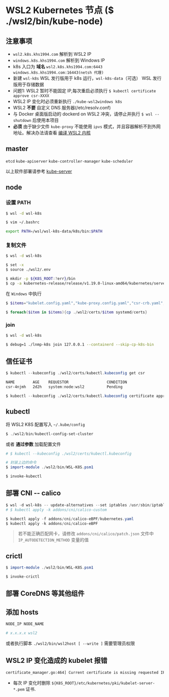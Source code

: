 # WSL2 Kubernetes 节点 ($ ./wsl2/bin/kube-node)

## 注意事项

* `wsl2.k8s.khs1994.com` 解析到 WSL2 IP
* `windows.k8s.khs1994.com` 解析到 Windows IP
* k8s 入口为 **域名** `wsl2.k8s.khs1994.com:6443` `windows.k8s.khs1994.com:16443(netsh 代理)`
* 新建 `wsl-k8s` WSL 发行版用于 k8s 运行，`wsl-k8s-data`（可选） WSL 发行版用于存储数据
* 问题1: WSL2 暂时不能固定 IP,每次重启必须执行 `$ kubectl certificate approve csr-XXXX`
* WSL2 IP 变化时必须重新执行 `./kube-wsl2windows k8s`
* WSL2 **不要** 自定义 DNS 服务器(/etc/resolv.conf)
* 与 Docker 桌面版启动的 dockerd on WSL2 冲突，请停止并执行 `$ wsl --shutdown` 后使用本项目
* **必须** 由于缺少文件 `kube-proxy` 不能使用 `ipvs` 模式，并且容器解析不到外网地址。解决办法请查看 [编译 WSL2 内核](README.KERNEL.md)

## master

`etcd` `kube-apiserver` `kube-controller-manager` `kube-scheduler`

以上软件部署请参考 [kube-server](README.SERVER.md)

## node

### 设置 PATH

```bash
$ wsl -d wsl-k8s

$ vim ~/.bashrc

export PATH=/wsl/wsl-k8s-data/k8s/bin:$PATH
```

### 复制文件

```bash
$ wsl -d wsl-k8s

$ set -x
$ source ./wsl2/.env

$ mkdir -p ${K8S_ROOT:?err}/bin
$ cp -a kubernetes-release/release/v1.19.0-linux-amd64/kubernetes/server/bin/{kube-proxy,kubectl,kubelet,kubeadm,mounter} ${K8S_ROOT:?err}/bin
```

在 `Windows` 中执行

```powershell
$ $items="kubelet.config.yaml","kube-proxy.config.yaml","csr-crb.yaml","kubectl.kubeconfig","kube-proxy.kubeconfig","etcd-client.pem","etcd-client-key.pem","ca.pem","ca-key.pem"

$ foreach($item in $items){cp ./wsl2/certs/$item systemd/certs}
```

### join

```bash
$ wsl -d wsl-k8s

$ debug=1 ./lnmp-k8s join 127.0.0.1 --containerd --skip-cp-k8s-bin
```

## 信任证书

```powershell
$ kubectl --kubeconfig ./wsl2/certs/kubectl.kubeconfig get csr

NAME        AGE    REQUESTOR                 CONDITION
csr-4njmh   2d2h   system:node:wsl2          Pending

$ kubectl --kubeconfig ./wsl2/certs/kubectl.kubeconfig certificate approve <CSR_NAME(csr-4njmh)>
```

## kubectl

将 WSL2 K8S 配置写入 `~/.kube/config`

```powershell
$ ./wsl2/bin/kubectl-config-set-cluster
```

或者 **通过参数** 加载配置文件

```powershell
# $ kubectl --kubeconfig ./wsl2/certs/kubectl.kubeconfig

# 封装上边的命令
$ import-module ./wsl2/bin/WSL-K8S.psm1

$ invoke-kubectl
```

## 部署 CNI -- calico

```powershell
$ wsl -d wsl-k8s -- update-alternatives --set iptables /usr/sbin/iptables-legacy
# $ kubectl apply -k addons/cni/calico-custom

$ kubectl apply -f addons/cni/calico-eBPF/kubernetes.yaml
$ kubectl apply -k addons/cni/calico-eBPF
```

> 若不能正确匹配网卡，请修改 `addons/cni/calico/patch.json` 文件中 `IP_AUTODETECTION_METHOD` 变量的值

## crictl

```powershell
$ import-module ./wsl2/bin/WSL-K8S.psm1

$ invoke-crictl
```

## 部署 CoreDNS 等其他组件

## 添加 hosts

```bash
NODE_IP NODE_NAME

# x.x.x.x wsl2
```

或者执行脚本 `./wsl2/bin/wsl2host [ --write ]` 需要管理员权限

## WSL2 IP 变化造成的 kubelet 报错

```bash
certificate_manager.go:464] Current certificate is missing requested IP addresses [172.21.21.166]
```

* 每次 IP 变化时删除 `${K8S_ROOT}/etc/kubernetes/pki/kubelet-server-*.pem` 证书.
